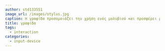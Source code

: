 ```yaml
---
author: std133551
image_url: /images/stylus.jpg
caption: Η γραφίδα προσομοιάζει την χρήση ενός μολυβιού και προσφέρει μεγαλύτερη ακρίβεια σε σχέση με μία οθόνη αφής, όπως και δυνατότητα χειρόγραφης εισαγωγής.
title: γραφίδα
tags:
  - interaction
categories:
  - input-device
---
```

